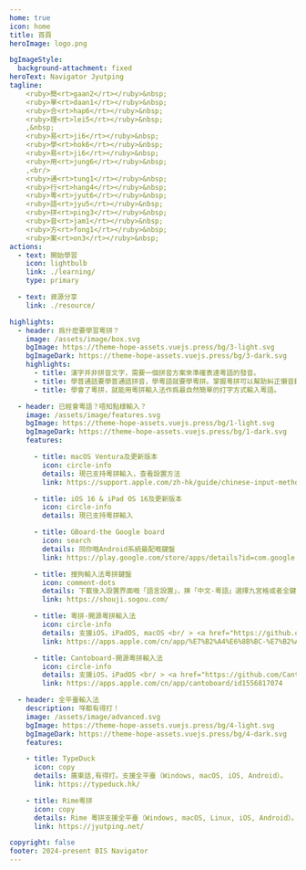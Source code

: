 ```yaml
---
home: true
icon: home
title: 首頁
heroImage: logo.png

bgImageStyle:
  background-attachment: fixed
heroText: Navigator Jyutping
tagline:   
    <ruby>簡<rt>gaan2</rt></ruby>&nbsp;
    <ruby>單<rt>daan1</rt></ruby>&nbsp;
    <ruby>合<rt>hap6</rt></ruby>&nbsp;
    <ruby>理<rt>lei5</rt></ruby>&nbsp;
    ,&nbsp;
    <ruby>易<rt>ji6</rt></ruby>&nbsp;
    <ruby>學<rt>hok6</rt></ruby>&nbsp;
    <ruby>易<rt>ji6</rt></ruby>&nbsp;
    <ruby>用<rt>jung6</rt></ruby>&nbsp;
    ,<br/>
    <ruby>通<rt>tung1</rt></ruby>&nbsp;
    <ruby>行<rt>hang4</rt></ruby>&nbsp;
    <ruby>粵<rt>jyut6</rt></ruby>&nbsp;
    <ruby>語<rt>jyu5</rt></ruby>&nbsp;
    <ruby>拼<rt>ping3</rt></ruby>&nbsp;
    <ruby>音<rt>jam1</rt></ruby>&nbsp;
    <ruby>方<rt>fong1</rt></ruby>&nbsp;
    <ruby>案<rt>on3</rt></ruby>&nbsp;
actions:
  - text: 開始學習
    icon: lightbulb
    link: ./learning/
    type: primary

  - text: 資源分享
    link: ./resource/

highlights:
  - header: 爲什麽要學習粵拼？
    image: /assets/image/box.svg
    bgImage: https://theme-hope-assets.vuejs.press/bg/3-light.svg
    bgImageDark: https://theme-hope-assets.vuejs.press/bg/3-dark.svg
    highlights:
      - title: 漢字并非拼音文字，需要一個拼音方案來準確表達粵語的發音。
      - title: 學普通話要學普通話拼音，學粵語就要學粵拼。掌握粵拼可以幫助糾正懶音錯音，規範自己的粵語發音。
      - title: 學會了粵拼，就能用粵拼輸入法作爲最自然簡單的打字方式輸入粵語。

  - header: 已經會粵語？唔知點樣輸入？
    image: /assets/image/features.svg
    bgImage: https://theme-hope-assets.vuejs.press/bg/1-light.svg
    bgImageDark: https://theme-hope-assets.vuejs.press/bg/1-dark.svg
    features:

      - title: macOS Ventura及更新版本
        icon: circle-info
        details: 現已支持粵拼輸入，查看設置方法
        link: https://support.apple.com/zh-hk/guide/chinese-input-method/cimcba750589/104/mac/13.0

      - title: iOS 16 & iPad OS 16及更新版本
        icon: circle-info
        details: 現已支持粵拼輸入

      - title: GBoard-the Google board
        icon: search
        details: 同你嘅Android系統最配嘅鍵盤
        link: https://play.google.com/store/apps/details?id=com.google.android.inputmethod.latin&hl=zh_HK

      - title: 搜狗輸入法粵拼鍵盤
        icon: comment-dots
        details: 下載後入設置界面嘅「語言設置」，揀「中文-粵語」選擇九宮格或者全鍵盤，就可以用粵拼打字。
        link: https://shouji.sogou.com/

      - title: 粵拼-開源粵拼輸入法
        icon: circle-info
        details: 支援iOS，iPadOS, macOS <br/ > <a href="https://github.com/yuetyam/jyutping">源代碼</a>
        link: https://apps.apple.com/cn/app/%E7%B2%A4%E6%8B%BC-%E7%B2%A4%E8%AF%AD%E8%BE%93%E5%85%A5%E6%B3%95%E5%B9%BF%E4%B8%9C%E8%AF%9D%E8%BE%93%E5%85%A5%E6%B3%95%E9%94%AE%E7%9B%98%E5%AD%97%E5%85%B8%E5%AD%A6%E4%B9%A0/id1509367629

      - title: Cantoboard-開源粵拼輸入法
        icon: circle-info
        details: 支援iOS，iPadOS <br/ > <a href="https://github.com/Cantoboard/Cantoboard">源代碼</a>
        link: https://apps.apple.com/cn/app/cantoboard/id1556817074

  - header: 全平臺輸入法
    description: 咩都有得打！
    image: /assets/image/advanced.svg
    bgImage: https://theme-hope-assets.vuejs.press/bg/4-light.svg
    bgImageDark: https://theme-hope-assets.vuejs.press/bg/4-dark.svg
    features:

    - title: TypeDuck
      icon: copy
      details: 廣東話,有得打。支援全平臺（Windows, macOS, iOS, Android）。
      link: https://typeduck.hk/

    - title: Rime粵拼
      icon: copy
      details: Rime 粵拼支援全平臺（Windows, macOS, Linux, iOS, Android）。
      link: https://jyutping.net/

copyright: false
footer: 2024-present BIS Navigator
---
```

